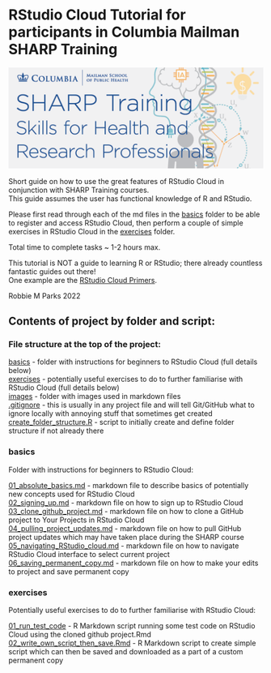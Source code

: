 # RStudio Cloud Tutorial for participants in Columbia Mailman SHARP Training

![](images/banner.png)

Short guide on how to use the great features of RStudio Cloud in conjunction with SHARP Training courses.\
This guide assumes the user has functional knowledge of R and RStudio.

Please first read through each of the md files in the [basics](#basics) folder to be able to register and access RStudio Cloud, then perform a couple of simple exercises in RStudio Cloud in the [exercises](#exercises) folder.

Total time to complete tasks ~ 1-2 hours max. 

This tutorial is NOT a guide to learning R or RStudio; there already countless fantastic guides out there!\
One example are the [RStudio Cloud Primers](https://rstudio.cloud/learn/primers).

Robbie M Parks 2022

## Contents of project by folder and script:

### File structure at the top of the project:

[basics](#basics)                              - folder with instructions for beginners to RStudio Cloud (full details below)\
[exercises](#exercises)                           - potentially useful exercises to do to further familiarise with RStudio Cloud (full details below)\
[images](https://github.com/rmp15/rstudio_cloud_tutorial/tree/main/images)                              - folder with images used in markdown files\
[.gitignore](https://github.com/rmp15/rstudio_cloud_tutorial/blob/main/.gitignore)                          - this is usually in any project file and will tell Git/GitHub what to ignore locally with annoying stuff that sometimes get created\
[create_folder_structure.R](https://github.com/rmp15/rstudio_cloud_tutorial/blob/main/create_folder_structure.R)           - script to initially create and define folder structure if not already there

### basics
Folder with instructions for beginners to RStudio Cloud:

[01_absolute_basics.md](https://github.com/rmp15/rstudio_cloud_tutorial/blob/main/basics/01_absolute_basics.md)              - markdown file to describe basics of potentially new concepts used for RStudio Cloud\
[02_signing_up.md](https://github.com/rmp15/rstudio_cloud_tutorial/blob/main/basics/02_signing_up.md)               - markdown file on how to sign up to RStudio Cloud\
[03_clone_github_project.md](https://github.com/rmp15/rstudio_cloud_tutorial/blob/main/basics/03_clone_github_project.md)        - markdown file on how to clone a GitHub project to Your Projects in RStudio Cloud\
[04_pulling_project_updates.md](https://github.com/rmp15/rstudio_cloud_tutorial/blob/main/basics/04_pulling_project_updates.md)     - markdown file on how to pull GitHub project updates which may have taken place during the SHARP course\
[05_navigating_RStudio_cloud.md](https://github.com/rmp15/rstudio_cloud_tutorial/blob/main/basics/05_navigating_RStudio_cloud.md)    - markdown file on how to navigate RStudio Cloud interface to select current project\
[06_saving_permanent_copy.md](https://github.com/rmp15/rstudio_cloud_tutorial/blob/main/basics/06_saving_permanent_copy.md)       - markdown file on how to make your edits to project and save permanent copy

### exercises
Potentially useful exercises to do to further familiarise with RStudio Cloud:

[01_run_test_code](https://github.com/rmp15/rstudio_cloud_tutorial/blob/main/exercises/01_run_test_code.Rmd)                  -  R Markdown script running some test code on RStudio Cloud using the cloned github project.Rmd\
[02_write_own_script_then_save.Rmd](https://github.com/rmp15/rstudio_cloud_tutorial/blob/main/exercises/02_write_own_script_then_save.Rmd) -  R Markdown script to create simple script which can then be saved and downloaded as a part of a custom permanent copy
